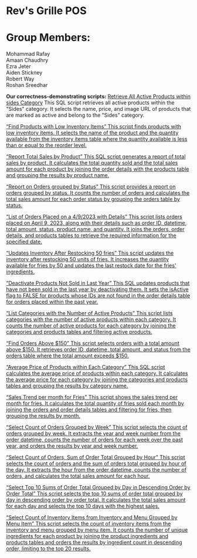# Rev's Grille POS

# Group Members:
Mohammad Rafay  
Amaan Chaudhry  
Ezra Jeter  
Aiden Stickney  
Robert Way  
Roshan Sreedhar



__Our correctness-demonstrating scripts:__
<u>Retrieve All Active Products within sides Category</u>
This SQL script retrieves all active products within the "Sides" category. It selects the name, price, and image URL of products that are marked as active and belong to the "Sides" category.

<u>“Find Products with Low Inventory Items”
This script finds products with low inventory items. It selects the name of the product and the quantity available from the inventory items table where the quantity available is less than or equal to the reorder level.

<u>“Report Total Sales by Product”
This SQL script generates a report of total sales by product. It calculates the total quantity sold and the total sales amount for each product by joining the order details with the products table and grouping the results by product name.

<u>“Report on Orders grouped by Status”</u>
This script provides a report on orders grouped by status. It counts the number of orders and calculates the total sales amount for each order status by grouping the orders table by status.

<u>“List of Orders Placed on a 4/9/2023 with Details”</u>
This script lists orders placed on April 9, 2023, along with their details such as order ID, datetime, total amount, status, product name, and quantity. It joins the orders, order details, and products tables to retrieve the required information for the specified date.

<u>“Updates Inventory After Restocking 50 fries”</u>
This script updates the inventory after restocking 50 units of fries. It increases the quantity available for fries by 50 and updates the last restock date for the fries' ingredients.

<u>“Deactivate Products Not Sold in Last Year”</u>
This SQL updates products that have not been sold in the last year by deactivating them. It sets the isActive flag to FALSE for products whose IDs are not found in the order details table for orders placed within the past year.

<u>“List Categories with the Number of Active Products”</u>
This script lists categories with the number of active products within each category. It counts the number of active products for each category by joining the categories and products tables and filtering active products.

<u>“Find Orders Above $150”</u>
This script selects orders with a total amount above $150. It retrieves order ID, datetime, total amount, and status from the orders table where the total amount exceeds $150.

<u>“Average Price of Products within Each Category”</u>
This SQL script calculates the average price of products within each category. It calculates the average price for each category by joining the categories and products tables and grouping the results by category name.

<u>“Sales Trend per month for Fries”</u>
This script shows the sales trend per month for fries. It calculates the total quantity of fries sold each month by joining the orders and order details tables and filtering for fries, then grouping the results by month.

<u>“Select Count of Orders Grouped by Week”</u>
This script selects the count of orders grouped by week. It extracts the year and week number from the order datetime, counts the number of orders for each week over the past year, and orders the results by year and week number.

<u>“Select Count of Orders, Sum of Order Total Grouped by Hour”</u>
This script selects the count of orders and the sum of orders total grouped by hour of the day. It extracts the hour from the order datetime, counts the number of orders, and calculates the total sales amount for each hour.

<u>“Select Top 10 Sums of Order Total Grouped by Day in Descending Order by Order Total”</u>
This script selects the top 10 sums of order total grouped by day in descending order by order total. It calculates the total sales amount for each day and selects the top 10 days with the highest sales.

<u>“Select Count of Inventory Items from Inventory and Menu Grouped by Menu Item”</u>
This script selects the count of inventory items from the inventory and menu grouped by menu item. It counts the number of unique ingredients for each product by joining the product ingredients and products tables and orders the results by ingredient count in descending order, limiting to the top 20 results.
